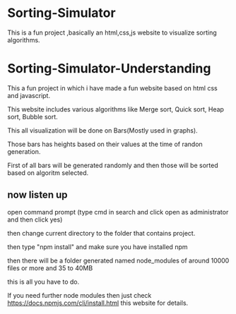 # Sorting-Simulator

This is a fun project ,basically an html,css,js website to visualize sorting algorithms.

# Sorting-Simulator-Understanding 

This a fun project in which i have made a fun website based on html css and javascript.

This website includes various algorithms like
Merge sort,
Quick sort,
Heap sort,
Bubble sort.

This all visualization will be done on Bars(Mostly used in graphs).

Those bars has heights based on their values at the time of randon generation.

First of all bars will be generated randomly and then those will be sorted based on algoritm selected.



## now listen up 

open command prompt (type cmd in search and click open as administrator and then click yes)

then change current directory to the folder that contains project.

then type "npm install" and make sure you have installed npm

then there will be a folder generated named node_modules of around 10000 files or more and 35 to 40MB

this is all you have to do.

If you need further node modules then just check https://docs.npmjs.com/cli/install.html  this website for details.
